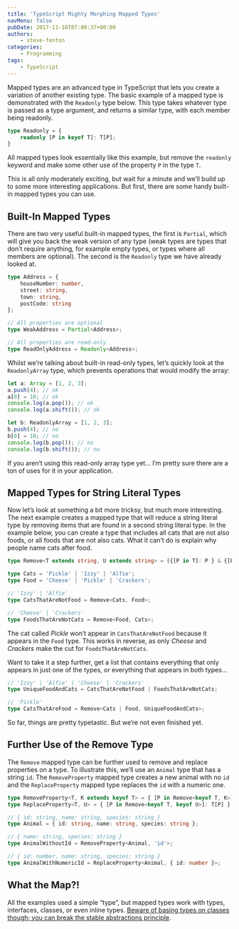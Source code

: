 ```yaml
---
title: 'TypeScript Mighty Morphing Mapped Types'
navMenu: false
pubDate: 2017-11-16T07:00:37+00:00
authors:
    - steve-fenton
categories:
    - Programming
tags:
    - TypeScript
---
```


Mapped types are an advanced type in TypeScript that lets you create a variation of another existing type. The basic example of a mapped type is demonstrated with the `Readonly` type below. This type takes whatever type is passed as a type argument, and returns a similar type, with each member being readonly.

```typescript
type Readonly = {
    readonly [P in keyof T]: T[P];
}
```

All mapped types look essentially like this example, but remove the `readonly` keyword and make some other use of the property `P` in the type `T`.

This is all only moderately exciting, but wait for a minute and we’ll build up to some more interesting applications. But first, there are some handy built-in mapped types you can use.

## Built-In Mapped Types

There are two very useful built-in mapped types, the first is `Partial`, which will give you back the weak version of any type (weak types are types that don’t require anything, for example empty types, or types where all members are optional). The second is the `Readonly` type we have already looked at.

```typescript
type Address = {
    houseNumber: number,
    street: string,
    town: string,
    postCode: string
};

// All properties are optional
type WeakAddress = Partial<Address>;

// All properties are read-only
type ReadOnlyAddress = Readonly<Address>;
```

Whilst we’re talking about built-in read-only types, let’s quickly look at the `ReadonlyArray` type, which prevents operations that would modify the array:

```typescript
let a: Array = [1, 2, 3];
a.push(4); // ok
a[0] = 10; // ok
console.log(a.pop()); // ok
console.log(a.shift()); // ok

let b: ReadonlyArray = [1, 2, 3];
b.push(4); // no
b[0] = 10; // no
console.log(b.pop()); // no
console.log(b.shift()); // no
```

If you aren’t using this read-only array type yet… I’m pretty sure there are a ton of uses for it in your application.

## Mapped Types for String Literal Types

Now let’s look at something a bit more tricksy, but much more interesting. The next example creates a mapped type that will reduce a string literal type by removing items that are found in a second string literal type. In the example below, you can create a type that includes all cats that are not also foods, or all foods that are not also cats. What it can’t do is explain why people name cats after food.

```typescript
type Remove<T extends string, U extends string> = ({[P in T]: P } & {[P in U]: never } & { [x: string]: never })[T];

type Cats = 'Pickle' | 'Izzy' | 'Alfie';
type Food = 'Cheese' | 'Pickle' | 'Crackers';

// 'Izzy' | 'Alfie'
type CatsThatAreNotFood = Remove<Cats, Food>;

// 'Cheese' | 'Crackers'
type FoodsThatAreNotCats = Remove<Food, Cats>;
```

The cat called *Pickle* won’t appear in `CatsThatAreNotFood` because it appears in the `Food` type. This works in reverse, as only *Cheese* and *Crackers* make the cut for `FoodsThatAreNotCats`.

Want to take it a step further, get a list that contains everything that only appears in just one of the types, or everything that appears in both types…

```typescript
// 'Izzy' | 'Alfie' | 'Cheese' | 'Crackers'
type UniqueFoodAndCats = CatsThatAreNotFood | FoodsThatAreNotCats;

// 'Pickle'
type CatsThatAreFood = Remove<Cats | Food, UniqueFoodAndCats>;
```

So far, things are pretty typetastic. But we’re not even finished yet.

## Further Use of the Remove Type

The `Remove` mapped type can be further used to remove and replace properties on a type. To illustrate this, we’ll use an `Animal` type that has a string `id`. The `RemoveProperty` mapped type creates a new animal with no `id` and the `ReplaceProperty` mapped type replaces the `id` with a numeric one.

```typescript
type RemoveProperty<T, K extends keyof T> = { [P in Remove<keyof T, K>]: T[P] };
type ReplaceProperty<T, U> = { [P in Remove<keyof T, keyof U>]: T[P] } & U;

// { id: string, name: string, species: string }
type Animal = { id: string, name: string, species: string };

// { name: string, species: string }
type AnimalWithoutId = RemoveProperty<Animal, 'id'>;

// { id: number, name: string, species: string }
type AnimalWithNumericId = ReplaceProperty<Animal, { id: number }>;
```

## What the Map?!

All the examples used a simple “type”, but mapped types work with types, interfaces, classes, or even inline types. [Beware of basing types on classes though; you can break the stable abstractions principle](/blog/2017/11/typescript-using-classes-interfaces/).